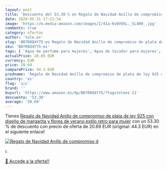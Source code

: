 ```yaml
---
layout: post
title: 'Descuento del 53.30 % en Regalo de Navidad Anillo de compromiso d'
date: 2020-05-31 17:21:54
image: 'https://m.media-amazon.com/images/I/41a-6vQVEkL._SL400_.jpg'
comments: true
category: ofertas
author: 'tole.es'
slug: 'B07R8Q4Y75-es Regalo de Navidad Anillo de compromiso de plata de ley 925...'
sku: 'B07R8Q4Y75-es'
tags: [ 'Agua de perfume para mujeres','Agua de tocador para mujeres','Almacenaje de adornos festivos','Almacenamiento y organización','Belleza','Fragancias para mujeres','Hogar y cocina','Instrumentos de percusión para niños','Instrumentos musicales para niños','Juguetes','Juguetes electrónicos','Juguetes y juegos','Perfumes y fragancias','Productos para el cuidado de la piel','Sets y juegos para el cuidado de la piel','Videojuegos para niños','de','ley','navidad','plata', ]
actualPrice: 20.69 EUR
currency: EUR
price: 20.69
comparePrice: 44.3 EUR
prodname: 'Regalo de Navidad Anillo de compromiso de plata de ley 925 con diseño de margarita y flores de verano  estilo retro  para mujer'
country: 'es'
flag: '🇪🇸'
brand: ''
buyurl: 'https://www.amazon.es/dp/B07R8Q4Y75/?tag=tolees-21'
descuento: '53.30'
average: '20.69'
---
```


Tienes [Regalo de Navidad Anillo de compromiso de plata de ley 925 con diseño de margarita y flores de verano  estilo retro  para mujer](https://www.amazon.es/dp/B07R8Q4Y75/?tag=tolees-21) con un 53.30 % de descuento con precio de oferta de 20.69 EUR (original: 44.3 EUR) en el siguiente enlace!

[![Regalo de Navidad Anillo de compromiso d](https://m.media-amazon.com/images/I/41a-6vQVEkL._SL400_.jpg)](https://www.amazon.es/dp/B07R8Q4Y75/?tag=tolees-21)

ℹ️:


[🛒 Accede a la oferta!!](https://www.amazon.es/dp/B07R8Q4Y75/?tag=tolees-21)
